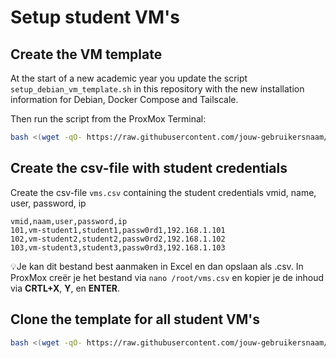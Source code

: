 # Setup student VM's

## Create the VM template

At the start of a new academic year you update the script `setup_debian_vm_template.sh` in this repository with the new installation information for Debian, Docker Compose and Tailscale.

Then run the script from the ProxMox Terminal:

<!-- TODO : URL nog aanpassen -->
```bash
bash <(wget -qO- https://raw.githubusercontent.com/jouw-gebruikersnaam/proxmox-debian-template/main/setup_debian_template.sh)
```

## Create the csv-file with student credentials

Create the csv-file `vms.csv` containing the student credentials vmid, name, user, password, ip 

```csv
vmid,naam,user,password,ip
101,vm-student1,student1,passw0rd1,192.168.1.101
102,vm-student2,student2,passw0rd2,192.168.1.102
103,vm-student3,student3,passw0rd3,192.168.1.103
```

💡Je kan dit bestand best aanmaken in Excel en dan opslaan als .csv. In ProxMox creër je het bestand via `nano /root/vms.csv` en kopier je de inhoud via **CRTL+X**, **Y**, en **ENTER**.

## Clone the template for all student VM's

<!-- TODO : URL nog aanpassen -->
```bash
bash <(wget -qO- https://raw.githubusercontent.com/jouw-gebruikersnaam/proxmox-debian-template/main/deploy_vms.sh)
```
